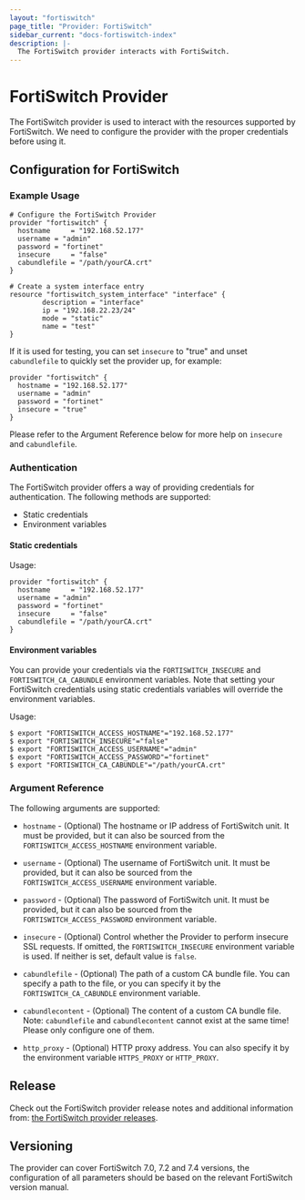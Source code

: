 ```yaml
---
layout: "fortiswitch"
page_title: "Provider: FortiSwitch"
sidebar_current: "docs-fortiswitch-index"
description: |-
  The FortiSwitch provider interacts with FortiSwitch.
---
```


# FortiSwitch Provider

The FortiSwitch provider is used to interact with the resources supported by FortiSwitch. We need to configure the provider with the proper credentials before using it.

## Configuration for FortiSwitch

### Example Usage

```hcl
# Configure the FortiSwitch Provider
provider "fortiswitch" {
  hostname     = "192.168.52.177"
  username = "admin"
  password = "fortinet"
  insecure     = "false"
  cabundlefile = "/path/yourCA.crt"
}

# Create a system interface entry
resource "fortiswitch_system_interface" "interface" {
        description = "interface"
        ip = "192.168.22.23/24"
        mode = "static"
        name = "test"
}
```

If it is used for testing, you can set `insecure` to "true" and unset `cabundlefile` to quickly set the provider up, for example:

```hcl
provider "fortiswitch" {
  hostname = "192.168.52.177"
  username = "admin"
  password = "fortinet"
  insecure = "true"
}
```

Please refer to the Argument Reference below for more help on `insecure` and `cabundlefile`.

### Authentication

The FortiSwitch provider offers a way of providing credentials for authentication. The following methods are supported:

- Static credentials
- Environment variables

#### Static credentials

Usage:

```hcl
provider "fortiswitch" {
  hostname     = "192.168.52.177"
  username = "admin"
  password = "fortinet"
  insecure     = "false"
  cabundlefile = "/path/yourCA.crt"
}
```

#### Environment variables

You can provide your credentials via the `FORTISWITCH_INSECURE` and `FORTISWITCH_CA_CABUNDLE` environment variables. Note that setting your FortiSwitch credentials using static credentials variables will override the environment variables.

Usage:

```shell
$ export "FORTISWITCH_ACCESS_HOSTNAME"="192.168.52.177"
$ export "FORTISWITCH_INSECURE"="false"
$ export "FORTISWITCH_ACCESS_USERNAME"="admin"
$ export "FORTISWITCH_ACCESS_PASSWORD"="fortinet"
$ export "FORTISWITCH_CA_CABUNDLE"="/path/yourCA.crt"
```

### Argument Reference

The following arguments are supported:

* `hostname` - (Optional) The hostname or IP address of FortiSwitch unit. It must be provided, but it can also be sourced from the `FORTISWITCH_ACCESS_HOSTNAME` environment variable.

* `username` - (Optional) The username of FortiSwitch unit. It must be provided, but it can also be sourced from the `FORTISWITCH_ACCESS_USERNAME` environment variable.

* `password` - (Optional) The password of FortiSwitch unit. It must be provided, but it can also be sourced from the `FORTISWITCH_ACCESS_PASSWORD` environment variable.

* `insecure` - (Optional) Control whether the Provider to perform insecure SSL requests. If omitted, the `FORTISWITCH_INSECURE` environment variable is used. If neither is set, default value is `false`.

* `cabundlefile` - (Optional) The path of a custom CA bundle file. You can specify a path to the file, or you can specify it by the `FORTISWITCH_CA_CABUNDLE` environment variable.

* `cabundlecontent` - (Optional) The content of a custom CA bundle file. Note: `cabundlefile` and `cabundlecontent` cannot exist at the same time! Please only configure one of them.

* `http_proxy` - (Optional) HTTP proxy address. You can also specify it by the environment variable `HTTPS_PROXY` or `HTTP_PROXY`.

## Release
Check out the FortiSwitch provider release notes and additional information from: [the FortiSwitch provider releases](https://github.com/fortinetdev/terraform-provider-fortiswitch/releases).

## Versioning

The provider can cover FortiSwitch 7.0, 7.2 and 7.4 versions, the configuration of all parameters should be based on the relevant FortiSwitch version manual.
